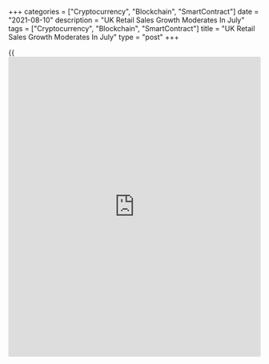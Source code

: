 +++
categories = ["Cryptocurrency", "Blockchain", "SmartContract"]
date = "2021-08-10"
description = "UK Retail Sales Growth Moderates In July"
tags = ["Cryptocurrency", "Blockchain", "SmartContract"]
title = "UK Retail Sales Growth Moderates In July"
type = "post"
+++

{{<iframe id="large-banner" src="https://www.bounty.group/#slide=13.0" width="100%" height="600" scrolling="no" style="border: 0px solid rgb(216, 221, 230); border-radius: 3px;">}}

UK retail sales continued to grow in July but the pace of growth slowed,
the British Retail Consortium reported Tuesday.

Total retail sales grew 6.4 percent on a yearly basis in July. At the
same time, like-for-like sales were up 4.7 percent.

The lifting of restrictions did not bring the anticipated in-store
boost, with the wet weather leaving consumers reluctant to visit
shopping destinations, Helen Dickinson, chief executive at BRC, said.

Paul Martin, retail partner, KPMG, said retail sales grew at a slower
rate as the reopening of the hospitality and leisure sectors led to a
dilution in consumer spending.

Over the coming months the [health][1] of the sector is expected to grow
at a much slower rate as retailers face increasing challenges on a
number of fronts, said Martin.

For comments and feedback [contact](https://www.playgroundfx.com/contact/): editorial@rtt[news](https://www.letsplayfx.com/blog/forex-news-website/).com

[Economic News][2]

 **What parts of the world are seeing the best (and worst) economic
performances lately? Click[here][3] to check out our [Econ Scorecard][3]
and find out! See up-to-the-moment [ranking](https://www.playgroundfx.com/blog/crypto-exchange-ranking/)s for the best and worst
performers in [GDP][4], [unemployment rate][5], [inflation][3] and much
more.**

   1. www.rtt[news](https://www.letsplayfx.com/blog/forex-news-website/).com/Content/Health.aspx
   2. www.rtt[news](https://www.letsplayfx.com/blog/forex-news-website/).com/Content/EconomicNews.aspx
   3. www.rtt[news](https://www.letsplayfx.com/blog/forex-news-website/).com/economic-scorecard/world-rank/CPI/highest-performance.aspx
   4. www.rtt[news](https://www.letsplayfx.com/blog/forex-news-website/).com/economic-scorecard/world-rank/GDP/highest-performance.aspx
   5. www.rtt[news](https://www.letsplayfx.com/blog/forex-news-website/).com/economic-scorecard/world-rank/unemployment-rate/lowest-performance.aspx